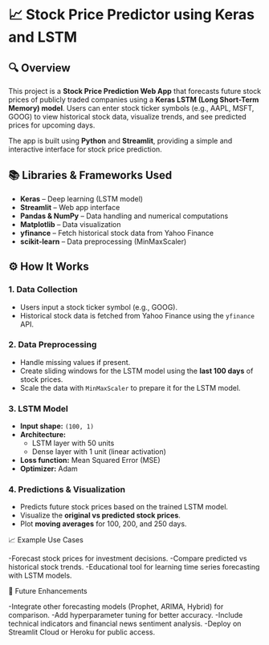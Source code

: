 # 📈 Stock Price Predictor using Keras and LSTM

## 🔍 Overview
This project is a **Stock Price Prediction Web App** that forecasts future stock prices of publicly traded companies using a **Keras LSTM (Long Short-Term Memory) model**. Users can enter stock ticker symbols (e.g., AAPL, MSFT, GOOG) to view historical stock data, visualize trends, and see predicted prices for upcoming days.

The app is built using **Python** and **Streamlit**, providing a simple and interactive interface for stock price prediction.


## 📚 Libraries & Frameworks Used

- **Keras** – Deep learning (LSTM model)  
- **Streamlit** – Web app interface  
- **Pandas & NumPy** – Data handling and numerical computations  
- **Matplotlib** – Data visualization  
- **yfinance** – Fetch historical stock data from Yahoo Finance  
- **scikit-learn** – Data preprocessing (MinMaxScaler)  



## ⚙️ How It Works

### 1. Data Collection
- Users input a stock ticker symbol (e.g., GOOG).  
- Historical stock data is fetched from Yahoo Finance using the `yfinance` API.  

### 2. Data Preprocessing
- Handle missing values if present.  
- Create sliding windows for the LSTM model using the **last 100 days** of stock prices.  
- Scale the data with `MinMaxScaler` to prepare it for the LSTM model.  

### 3. LSTM Model
- **Input shape:** `(100, 1)`  
- **Architecture:**  
  - LSTM layer with 50 units  
  - Dense layer with 1 unit (linear activation)  
- **Loss function:** Mean Squared Error (MSE)  
- **Optimizer:** Adam  

### 4. Predictions & Visualization
- Predicts future stock prices based on the trained LSTM model.  
- Visualize the **original vs predicted stock prices**.  
- Plot **moving averages** for 100, 200, and 250 days.

📈 Example Use Cases

-Forecast stock prices for investment decisions.
-Compare predicted vs historical stock trends.
-Educational tool for learning time series forecasting with LSTM models.

🚀 Future Enhancements

-Integrate other forecasting models (Prophet, ARIMA, Hybrid) for comparison.
-Add hyperparameter tuning for better accuracy.
-Include technical indicators and financial news sentiment analysis.
-Deploy on Streamlit Cloud or Heroku for public access.

